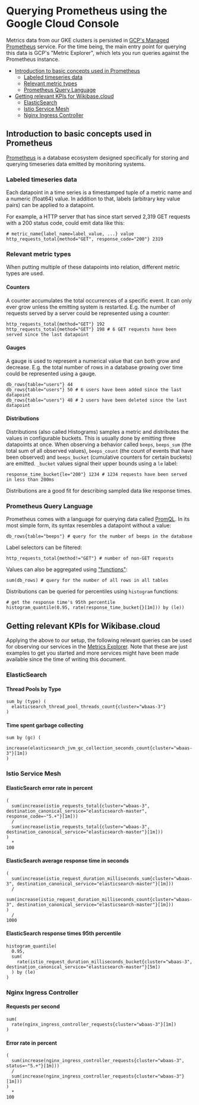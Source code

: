 # Querying Prometheus using the Google Cloud Console

Metrics data from our GKE clusters is persisted in [GCP's Managed Prometheus][managed-prom] service.
For the time being, the main entry point for querying this data is GCP's "Metric Explorer", which lets you run queries against the Prometheus instance.

[managed-prom]: https://cloud.google.com/stackdriver/docs/managed-prometheus

<!-- MarkdownTOC -->

- [Introduction to basic concepts used in Prometheus](#introduction-to-basic-concepts-used-in-prometheus)
    - [Labeled timeseries data](#labeled-timeseries-data)
    - [Relevant metric types](#relevant-metric-types)
    - [Prometheus Query Language](#prometheus-query-language)
- [Getting relevant KPIs for Wikibase.cloud](#getting-relevant-kpis-for-wikibasecloud)
    - [ElasticSearch](#elasticsearch)
    - [Istio Service Mesh](#istio-service-mesh)
    - [Nginx Ingress Controller](#nginx-ingress-controller)

<!-- /MarkdownTOC -->

## Introduction to basic concepts used in Prometheus

[Prometheus][prom] is a database ecosystem designed specifically for storing and querying timeseries data emitted by monitoring systems.

[prom]: https://prometheus.io/

### Labeled timeseries data

Each datapoint in a time series is a timestamped tuple of a metric name and a numeric (float64) value.
In addition to that, labels (arbitrary key value pairs) can be applied to a datapoint.

For example, a HTTP server that has since start served 2,319 GET requests with a 200 status code, could emit data like this: 

```
# metric_name{label_name=label_value, ...} value
http_requests_total{method="GET", response_code="200"} 2319
```

### Relevant metric types

When putting multiple of these datapoints into relation, different metric types are used.

#### Counters

A counter accumulates the total occurrences of a specific event.
It can only ever grow unless the emitting system is restarted.
E.g. the number of requests served by a server could be represented using a counter:

```
http_requests_total{method="GET"} 192
http_requests_total{method="GET"} 198 # 6 GET requests have been served since the last datapoint
```

#### Gauges

A gauge is used to represent a numerical value that can both grow and decrease.
E.g. the total number of rows in a database growing over time could be represented using a gauge.
```
db_rows{table="users"} 44
db_rows{table="users"} 50 # 6 users have been added since the last datapoint
db_rows{table="users"} 48 # 2 users have been deleted since the last datapoint
```

#### Distributions

Distributions (also called Histograms) samples a metric and distributes the values in configurable buckets.
This is usually done by emitting three datapoints at once.
When observing a behavior called `beeps`, `beeps_sum` (the total sum of all observed values), `beeps_count` (the count of events that have been observed) and `beeps_bucket` (cumulative counters for certain buckets) are emitted.
`_bucket` values signal their upper bounds using a `le` label:

```
response_time_bucket{le="200"} 1234 # 1234 requests have been served in less than 200ms
```

Distributions are a good fit for describing sampled data like response times.

### Prometheus Query Language

Prometheus comes with a language for querying data called [PromQL][promql].
In its most simple form, its syntax resembles a datapoint without a value:

```
db_rows{table="beeps"} # query for the number of beeps in the database
```

Label selectors can be filtered:

```
http_requests_total{method!="GET"} # number of non-GET requests
```

Values can also be aggregated using ["functions"][promql-functions]:

```
sum(db_rows) # query for the number of all rows in all tables
```

Distributions can be queried for percentiles using `histogram` functions: 

```
# get the response time's 95th percentile
histogram_quantile(0.95, rate(response_time_bucket{}[1m])) by (le))
```

[promql]: https://prometheus.io/docs/prometheus/latest/querying/basics/
[promql-functions]: https://prometheus.io/docs/prometheus/latest/querying/basics/

## Getting relevant KPIs for Wikibase.cloud

Applying the above to our setup, the following relevant queries can be used for observing our services in the [Metrics Explorer][metrics-explorer].
Note that these are just examples to get you started and more services might have been made available since the time of writing this document.

[metrics-explorer]: https://console.cloud.google.com/monitoring/metrics-explorer?project=wikibase-cloud

### ElasticSearch

#### Thread Pools by Type

```promql
sum by (type) (
  elasticsearch_thread_pool_threads_count{cluster="wbaas-3"}
)
```

#### Time spent garbage collecting

```promql
sum by (gc) (
  increase(elasticsearch_jvm_gc_collection_seconds_count{cluster="wbaas-3"}[1m])
)
```

### Istio Service Mesh

#### ElasticSearch error rate in percent

```promql
(
  sum(increase(istio_requests_total{cluster="wbaas-3", destination_canonical_service="elasticsearch-master", response_code=~"5.+"}[1m]))
  /
  sum(increase(istio_requests_total{cluster="wbaas-3", destination_canonical_service="elasticsearch-master"}[1m]))
)
  *
100
```

#### ElasticSearch average response time in seconds

```promql
(
  sum(increase(istio_request_duration_milliseconds_sum{cluster="wbaas-3", destination_canonical_service="elasticsearch-master"}[1m]))
  /
  sum(increase(istio_request_duration_milliseconds_count{cluster="wbaas-3", destination_canonical_service="elasticsearch-master"}[1m]))
)
  /
1000
```

#### ElasticSearch response times 95th percentile

```promql
histogram_quantile(
  0.95,
  sum(
    rate(istio_request_duration_milliseconds_bucket{cluster="wbaas-3", destination_canonical_service="elasticsearch-master"}[5m])
  ) by (le)
)
```

### Nginx Ingress Controller

#### Requests per second

```promql
sum(
  rate(nginx_ingress_controller_requests{cluster="wbaas-3"}[1m])
)
```

#### Error rate in percent

```promql
(
  sum(increase(nginx_ingress_controller_requests{cluster="wbaas-3", status=~"5.+"}[1m]))
  /
  sum(increase(nginx_ingress_controller_requests{cluster="wbaas-3"}[1m]))
)
  *
100
```
